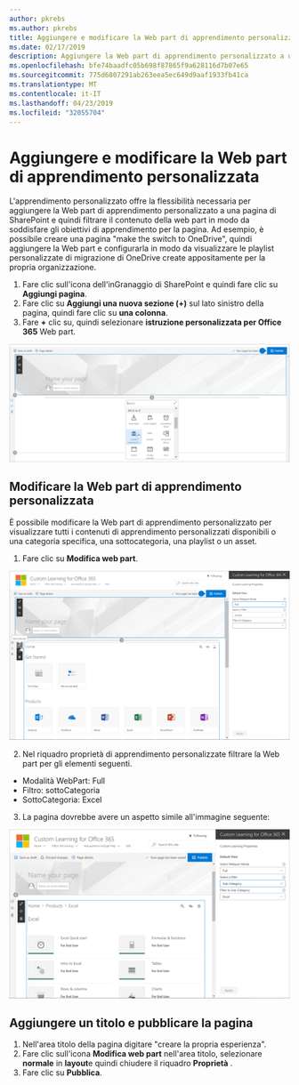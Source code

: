 ```yaml
---
author: pkrebs
ms.author: pkrebs
title: Aggiungere e modificare la Web part di apprendimento personalizzata
ms.date: 02/17/2019
description: Aggiungere la Web part di apprendimento personalizzato a una pagina di SharePoint
ms.openlocfilehash: bfe74baadfc05b698f87865f9a628116d7b07e65
ms.sourcegitcommit: 775d6807291ab263eea5ec649d9aaf1933fb41ca
ms.translationtype: MT
ms.contentlocale: it-IT
ms.lasthandoff: 04/23/2019
ms.locfileid: "32055704"
---
```

# <a name="add-and-edit-the-custom-learning-web-part"></a>Aggiungere e modificare la Web part di apprendimento personalizzata

L'apprendimento personalizzato offre la flessibilità necessaria per aggiungere la Web part di apprendimento personalizzato a una pagina di SharePoint e quindi filtrare il contenuto della web part in modo da soddisfare gli obiettivi di apprendimento per la pagina. Ad esempio, è possibile creare una pagina "make the switch to OneDrive", quindi aggiungere la Web part e configurarla in modo da visualizzare le playlist personalizzate di migrazione di OneDrive create appositamente per la propria organizzazione.

1.  Fare clic sull'icona dell'inGranaggio di SharePoint e quindi fare clic su **Aggiungi pagina**.
2.  Fare clic su **Aggiungi una nuova sezione (+)** sul lato sinistro della pagina, quindi fare clic su **una colonna**.
3.  Fare **+** clic su, quindi selezionare **istruzione personalizzata per Office 365** Web part. 

![CG-webpartadd. png](media/cg-webpartadd.png)

## <a name="edit-the-custom-learning-web-part"></a>Modificare la Web part di apprendimento personalizzata
È possibile modificare la Web part di apprendimento personalizzato per visualizzare tutti i contenuti di apprendimento personalizzati disponibili o una categoria specifica, una sottocategoria, una playlist o un asset. 

1.  Fare clic su **Modifica web part**.

![CG-webpartedit. png](media/cg-webpartedit.png)

2. Nel riquadro proprietà di apprendimento personalizzate filtrare la Web part per gli elementi seguenti. 

- Modalità WebPart: Full
- Filtro: sottoCategoria
- SottoCategoria: Excel

3. La pagina dovrebbe avere un aspetto simile all'immagine seguente: 

![CG-webpartfilter. png](media/cg-webpartfilter.png)

## <a name="add-a-title-and-publish-the-page"></a>Aggiungere un titolo e pubblicare la pagina
1. Nell'area titolo della pagina digitare "creare la propria esperienza".
2. Fare clic sull'icona **Modifica web part** nell'area titolo, selezionare **normale** in **layout**e quindi chiudere il riquadro **Proprietà** .
3. Fare clic su **Pubblica**.

